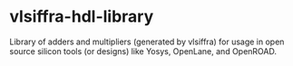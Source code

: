 # vlsiffra-hdl-library
Library of adders and multipliers (generated by vlsiffra) for usage in open source silicon tools (or designs) like Yosys, OpenLane, and OpenROAD.
